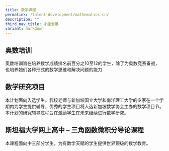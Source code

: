 ```yaml
---
title: 数学课程
permalink: /talent-development/mathematics-cn/
description: ""
third_nav_title: 才能发展
variant: markdown
---
```

## 奥数培训

奥数培训旨在培养数学成绩排名前百分之10至12的学生，除了为奥数竞赛备战，也培养她们各种形式的数学思维和解决问题的能力



## 数学研究项目

本计划面向入选学生。我校老师与新加坡国立大学和南洋理工大学的专家在一个学期内为学生提供辅导，优秀的学生项目将入选新加坡数学协会主办的数学项目节。本计划的研究辅导过程旨在激励学生在未来继续进行数学研究。



## 斯坦福大学网上高中 – 三角函数微积分导论课程

本课程面向中三部分学生，为有数学天赋的学生提供世界顶级的数学教育。